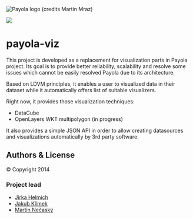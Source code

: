 ![Payola logo (credits Martin Mraz)](https://raw.github.com/siroky/Payola/develop/docs/img/logo_medium.png)

![](https://travis-ci.org/payola/payola-viz.svg?branch=ldvm)

payola-viz
==========

This project is developed as a replacement for visualization parts in Payola project. Its goal is to provide better reliability, scalability and resolve some issues which cannot be easily resolved Payola due to its architecture.

Based on LDVM principles, it enables a user to visualized data in their dataset while it automatically offers list of suitable visualizers.

Right now, it provides those visualization techniques:
- DataCube
- OpenLayers WKT multipolygon (in progress)

It also provides a simple JSON API in order to allow creating datasources and visualizations automatically by 3rd party software.

## Authors & License

© Copyright 2014

### Project lead

- [Jirka Helmich](https://github.com/jirihelmich)
- [Jakub Klímek](https://github.com/jakubklimek)
- [Martin Nečaský](http://www.ksi.mff.cuni.cz/~necasky)
